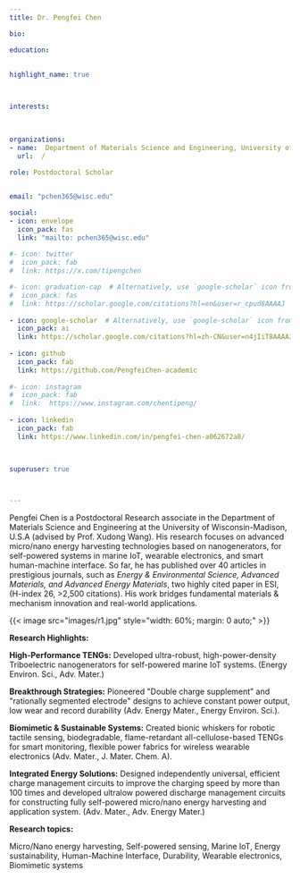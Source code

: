 ```yaml
---
title: Dr. Pengfei Chen

bio: 

education:
 
    
highlight_name: true



interests:
 

 
organizations:
- name:  Department of Materials Science and Engineering, University of Wisconsin-Madison  
  url:  /
  
role: Postdoctoral Scholar


email: "pchen365@wisc.edu"

social:
- icon: envelope
  icon_pack: fas
  link: "mailto: pchen365@wisc.edu"
  
#- icon: twitter
#  icon_pack: fab
#  link: https://x.com/tipengchen

#- icon: graduation-cap  # Alternatively, use `google-scholar` icon from `ai` icon pack
#  icon_pack: fas
#  link: https://scholar.google.com/citations?hl=en&user=r_cpud8AAAAJ
  
- icon: google-scholar  # Alternatively, use `google-scholar` icon from `ai` icon pack
  icon_pack: ai
  link: https://scholar.google.com/citations?hl=zh-CN&user=n4jIiT8AAAAJ
  
- icon: github
  icon_pack: fab
  link: https://github.com/PengfeiChen-academic
  
#- icon: instagram
#  icon_pack: fab
#  link:  https://www.instagram.com/chentipeng/
  
- icon: linkedin
  icon_pack: fab
  link: https://www.linkedin.com/in/pengfei-chen-a062672a8/
    


superuser: true



---
```


Pengfei Chen is a Postdoctoral Research associate in the Department of Materials Science and Engineering at the University of Wisconsin-Madison, U.S.A (advised by Prof. Xudong Wang). His research focuses on advanced micro/nano energy harvesting technologies based on nanogenerators, for self-powered systems in marine IoT, wearable electronics, and smart human-machine interface. So far, he has published over 40 articles in prestigious journals, such as _Energy & Environmental Science, Advanced Materials, and Advanced Energy Materials_, two highly cited paper in ESI, (H-index 26, >2,500 citations). His work bridges fundamental materials & mechanism innovation and real-world applications.  

{{< image src="images/r1.jpg" style="width: 60%; margin: 0 auto;" >}}


**Research Highlights:**

**High-Performance TENGs:** Developed ultra-robust, high-power-density Triboelectric nanogenerators for self-powered marine IoT systems. (Energy Environ. Sci., Adv. Mater.) 

**Breakthrough Strategies:** Pioneered "Double charge supplement" and "rationally segmented electrode" designs to achieve constant power output, low wear and record durability (Adv. Energy Mater., Energy Environ. Sci.).  

**Biomimetic & Sustainable Systems:** Created bionic whiskers for robotic tactile sensing, biodegradable, flame-retardant all-cellulose-based TENGs for smart monitoring, flexible power fabrics for wireless wearable electronics (Adv. Mater., J. Mater. Chem. A).

**Integrated Energy Solutions:** Designed independently universal, efficient charge management circuits to improve the charging speed by more than 100 times and developed ultralow powered discharge management circuits for constructing fully self-powered micro/nano energy harvesting and application system. (Adv. Mater., Adv. Energy Mater.)



**Research topics:**

Micro/Nano energy harvesting, Self-powered sensing, Marine IoT, Energy sustainability, Human-Machine Interface, Durability, Wearable electronics, Biomimetic systems

 

